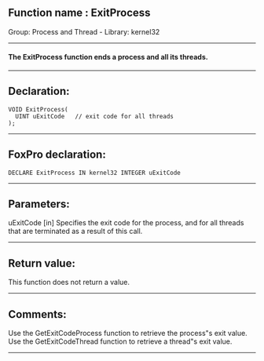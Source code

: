 
## Function name : ExitProcess
Group: Process and Thread - Library: kernel32    
***  


#### The ExitProcess function ends a process and all its threads.
***  


## Declaration:
```foxpro  
VOID ExitProcess(
  UINT uExitCode   // exit code for all threads
);  
```  
***  


## FoxPro declaration:
```foxpro  
DECLARE ExitProcess IN kernel32 INTEGER uExitCode  
```  
***  


## Parameters:
uExitCode 
[in] Specifies the exit code for the process, and for all threads that are terminated as a result of this call.  
***  


## Return value:
This function does not return a value.  
***  


## Comments:
Use the GetExitCodeProcess function to retrieve the process"s exit value. Use the GetExitCodeThread function to retrieve a thread"s exit value.   
  
***  

